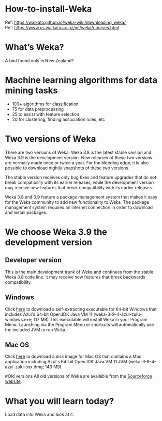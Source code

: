 # How-to-install-Weka
Ref: https://waikato.github.io/weka-wiki/downloading_weka/  
Ref: https://www.cs.waikato.ac.nz/ml/weka/courses.html

# What’s Weka?

A bird found only in New Zealand?

# Machine learning algorithms for data mining tasks

* 100+ algorithms for classification
* 75 for data preprocessing
* 25 to assist with feature selection
* 20 for clustering, finding association rules, etc

# Two versions of Weka

There are two versions of Weka: Weka 3.8 is the latest stable version and Weka 3.9 is the development version. New releases of these two versions are normally made once or twice a year. For the bleeding edge, it is also possible to download nightly snapshots of these two versions.

The stable version receives only bug fixes and feature upgrades that do not break compatibility with its earlier releases, while the development version may receive new features that break compatibility with its earlier releases.

Weka 3.8 and 3.9 feature a package management system that makes it easy for the Weka community to add new functionality to Weka. The package management system requires an internet connection in order to download and install packages.

# We choose Weka 3.9 the development version

## Developer version
This is the main development trunk of Weka and continues from the stable Weka 3.8 code line. It may receive new features that break backwards compatibility.

## Windows
Click [here](https://sourceforge.net/projects/weka/files/weka-3-9/3.9.4/weka-3-9-4-azul-zulu-windows.exe/download?use_mirror=nchc) to download a self-extracting executable for 64-bit Windows that includes Azul's 64-bit OpenJDK Java VM 11 (weka-3-9-4-azul-zulu-windows.exe; 117 MB)
This executable will install Weka in your Program Menu. Launching via the Program Menu or shortcuts will automatically use the included JVM to run Weka.

## Mac OS
Click [here](https://sourceforge.net/projects/weka/files/weka-3-9/3.9.4/weka-3-9-4-azul-zulu-osx.dmg/download?use_mirror=nchc) to download a disk image for Mac OS that contains a Mac application including Azul's 64-bit OpenJDK Java VM 11 JVM (weka-3-9-4-azul-zulu-osx.dmg; 143 MB)

#Old versions
All old versions of Weka are available from the [Sourceforge website](https://sourceforge.net/projects/weka/).

# What you will learn today?
Load data into Weka and look at it.
